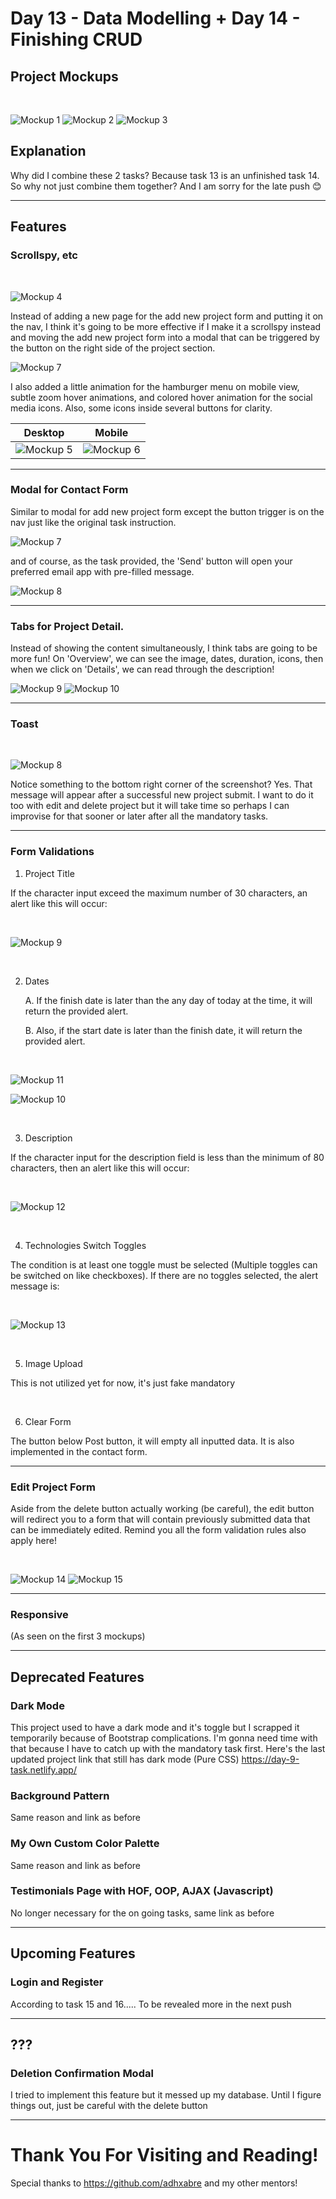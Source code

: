 # Day 13 - Data Modelling + Day 14 - Finishing CRUD

## Project Mockups

<br>

![Mockup 1](/Public/Assets/Images/Mockups/Desktop.png)
![Mockup 2](/Public/Assets/Images/Mockups/Mobile.png)
![Mockup 3](/Public/Assets/Images/Mockups/Tablet.png)

## Explanation
Why did I combine these 2 tasks? Because task 13 is an unfinished task 14. So why not just combine them together? And I am sorry for the late push 😊

<hr>

## Features

### Scrollspy, etc

<br>

![Mockup 4](/Public/Assets/Images/Mockups/%232-project.png)

Instead of adding a new page for the add new project form and putting it on the nav, I think it's going to be more effective if I make it a scrollspy instead and moving the add new project form into a modal that can be triggered by the button on the right side of the project section.

![Mockup 7](/Public/Assets/Images/Mockups/%237-project-form.png)

I also added a little animation for the hamburger menu on mobile view, subtle zoom hover animations, and colored hover animation for the social media icons. Also, some icons inside several buttons for clarity.

| Desktop | Mobile |
|:---:|:---:|
|![Mockup 5](/Public/Assets/Images/Mockups/%230-main.gif)|![Mockup 6](/Public/Assets/Images/Mockups/bars.gif)|

<hr>

### Modal for Contact Form
Similar to modal for add new project form except the button trigger is on the nav just like the original task instruction.

![Mockup 7](/Public/Assets/Images/Mockups/%233-contact.png)

and of course, as the task provided, the 'Send' button will open your preferred email app with pre-filled message.

![Mockup 8](/Public/Assets/Images/Mockups/%234-email.png)

<hr>

### Tabs for Project Detail.

Instead of showing the content simultaneously, I think tabs are going to be more fun! On 'Overview', we can see the image, dates, duration, icons, then when we click on 'Details', we can read through the description!

![Mockup 9](/Public/Assets/Images/Mockups/%235-prev.png)
![Mockup 10](/Public/Assets/Images/Mockups/%236-detail.png)

<hr>

### Toast

<br>

![Mockup 8](/Public/Assets/Images/Mockups/%238-toast.png)

Notice something to the bottom right corner of the screenshot? Yes. That message will appear after a successful new project submit. I want to do it too with edit and delete project but it will take time so perhaps I can improvise for that sooner or later after all the mandatory tasks.

<hr>

### Form Validations

1. Project Title

If the character input exceed the maximum number of 30 characters, an alert like this will occur:

<br>

![Mockup 9](/Public/Assets/Images/Mockups/%2310-val1.png)

<br>

2. Dates
    
    A. If the finish date is later than the any day of today at the time, it will return the provided alert.
    
    B. Also, if the start date is later than the finish date, it will return the provided alert.

<br>

![Mockup 11](/Public/Assets/Images/Mockups/%2314-val5.png)

![Mockup 10](/Public/Assets/Images/Mockups/%2313-val4.png)

<br>

3. Description

If the character input for the description field is less than the minimum of 80 characters, then an alert like this will occur:

<br>

![Mockup 12](/Public/Assets/Images/Mockups/%2311-val2.png)

<br>

4. Technologies Switch Toggles

The condition is at least one toggle must be selected (Multiple toggles can be switched on like checkboxes). If there are no toggles selected, the alert message is:

<br>

![Mockup 13](/Public/Assets/Images/Mockups/%2312-val3.png)

<br>

5. Image Upload

This is not utilized yet for now, it's just fake mandatory

<br>

6. Clear Form

The button below Post button, it will empty all inputted data. It is also implemented in the contact form.

<hr>

### Edit Project Form

Aside from the delete button actually working (be careful), the edit button will redirect you to a form that will contain previously submitted data that can be immediately edited. Remind you all the form validation rules also apply here!

<br>

![Mockup 14](/Public/Assets/Images/Mockups/%2315-edit-project.png)
![Mockup 15](/Public/Assets/Images/Mockups/%2316-edit-project-val.png)

<hr>

### Responsive
(As seen on the first 3 mockups)

<hr>

## Deprecated Features

### Dark Mode
This project used to have a dark mode and it's toggle but I scrapped it temporarily because of Bootstrap complications. I'm gonna need time with that because I have to catch up with the mandatory task first. Here's the last updated project link that still has dark mode (Pure CSS) https://day-9-task.netlify.app/

### Background Pattern
Same reason and link as before

### My Own Custom Color Palette
Same reason and link as before

### Testimonials Page with HOF, OOP, AJAX (Javascript)
No longer necessary for the on going tasks, same link as before

<hr>

## Upcoming Features

### Login and Register
According to task 15 and 16..... To be revealed more in the next push

<hr>

## ???

### Deletion Confirmation Modal

I tried to implement this feature but it messed up my database. Until I figure things out, just be careful with the delete button

<hr>

# Thank You For Visiting and Reading!

Special thanks to https://github.com/adhxabre and my other mentors!